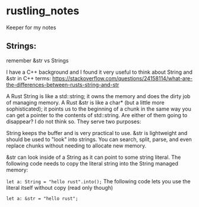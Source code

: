 # rustling_notes
Keeper for my notes

##  Strings:
remember &str vs Strings 

I have a C++ background and I found it very useful to think about String and &str in C++ terms:
https://stackoverflow.com/questions/24158114/what-are-the-differences-between-rusts-string-and-str

A Rust String is like a std::string; it owns the memory and does the dirty job of managing memory.
A Rust &str is like a char* (but a little more sophisticated); it points us to the beginning of a chunk in the same way you can get a pointer to the contents of std::string.
Are either of them going to disappear? I do not think so. They serve two purposes:

String keeps the buffer and is very practical to use. &str is lightweight and should be used to "look" into strings. You can search, split, parse, and even replace chunks without needing to allocate new memory.

&str can look inside of a String as it can point to some string literal. The following code needs to copy the literal string into the String managed memory:

```let a: String = "hello rust".into();```
The following code lets you use the literal itself without copy (read only though)

```
let a: &str = "hello rust";
```
